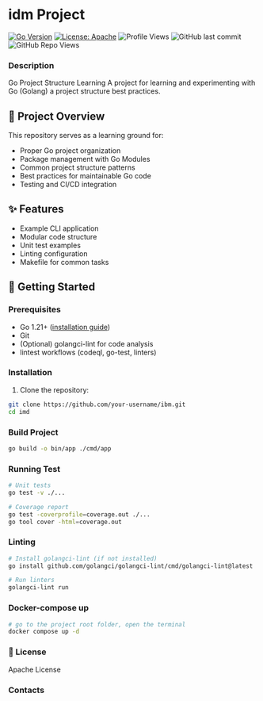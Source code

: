 # idm Project

[![Go Version](https://img.shields.io/badge/go-%3E%3D1.21-blue.svg)](https://golang.org/)
[![License: Apache](https://img.shields.io/badge/License-Apache-yellow.svg)](https://opensource.org/licenses/Apache)
![Profile Views](https://komarev.com/ghpvc/?username=LupusGrey7&color=blue&style=flat-square)
![GitHub last commit](https://img.shields.io/github/last-commit/LupusGrey7/idm?logo=github)
![GitHub Repo Views](https://img.shields.io/github/views/LupusGrey7/idm?style=social)

### Description
Go Project Structure Learning
A project for learning and experimenting with Go (Golang) a project structure best practices.

## 📖 Project Overview

This repository serves as a learning ground for:
- Proper Go project organization
- Package management with Go Modules
- Common project structure patterns
- Best practices for maintainable Go code
- Testing and CI/CD integration

## ✨ Features
- Example CLI application
- Modular code structure
- Unit test examples
- Linting configuration
- Makefile for common tasks

## 🚀 Getting Started

### Prerequisites
- Go 1.21+ ([installation guide](https://go.dev/doc/install))
- Git
- (Optional) golangci-lint for code analysis
- lintest workflows (codeql, go-test, linters)

### Installation
1. Clone the repository:
```bash
git clone https://github.com/your-username/ibm.git
cd imd
```
### Build Project

```bash
go build -o bin/app ./cmd/app
```

### Running Test
```bash
# Unit tests
go test -v ./...

# Coverage report
go test -coverprofile=coverage.out ./...
go tool cover -html=coverage.out
```

### Linting
```bash
# Install golangci-lint (if not installed)
go install github.com/golangci/golangci-lint/cmd/golangci-lint@latest

# Run linters
golangci-lint run
```

### Docker-compose up
```bash
# go to the project root folder, open the terminal
docker compose up -d
```

### 📄 License
Apache License

### Contacts


